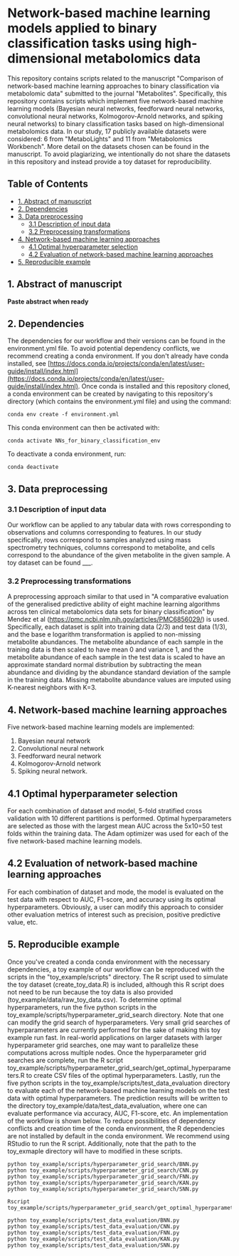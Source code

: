 # Network-based machine learning models applied to binary classification tasks using high-dimensional metabolomics data

This repository contains scripts related to the manuscript "Comparison of network-based machine learning approaches to binary classification via metabolomic data" submitted to the journal "Metabolites". Specifically, this repository contains scripts which implement five network-based machine learning models (Bayesian neural networks, feedforward neural networks, convolutional neural networks, Kolmogorov-Arnold networks, and spiking neural networks) to binary classification tasks based on high-dimensional metabolomics data. In our study, 17 publicly available datasets were considered: 6 from "MetaboLights" and 11 from "Metabolomics Workbench". More detail on the datasets chosen can be found in the manuscript. To avoid plagiarizing, we intentionally do not share the datasets in this repository and instead provide a toy dataset for reproducibility.

## Table of Contents
- [1. Abstract of manuscript](#abstract)
- [2. Dependencies](#dependencies)
- [3. Data preprocessing](#preprocessing)
  - [3.1 Description of input data](#input-data-description)
  - [3.2 Preprocessing transformations](#preprocessing-transformations)
- [4. Network-based machine learning approaches](#network-based-ml-approaches)
  - [4.1 Optimal hyperparameter selection](#optimal-hyperparameter-selection)
  - [4.2 Evaluation of network-based machine learning approaches](#evaluation)
- [5. Reproducible example](#example)

<a name="abstract"></a>
## 1. Abstract of manuscript
**Paste abstract when ready**

<a name="dependencies"></a>
## 2. Dependencies
The dependencies for our workflow and their versions can be found in the environment.yml file. To avoid potential dependency conflicts, we recommend creating a conda environment. If you don't already have conda installed, see [https://docs.conda.io/projects/conda/en/latest/user-guide/install/index.html](https://docs.conda.io/projects/conda/en/latest/user-guide/install/index.html). Once conda is installed and this repository cloned, a conda environment can be created by navigating to this repository's directory (which contains the environment.yml file) and using the command:
```
conda env create -f environment.yml
```
This conda environment can then be activated with:
```
conda activate NNs_for_binary_classification_env
```
To deactivate a conda environment, run:
```
conda deactivate
```

<a name="preprocessing"></a>
## 3. Data preprocessing

<a name="input-data-description"></a>
### 3.1 Description of input data
Our workflow can be applied to any tabular data with rows corresponding to observations and columns corresponding to features. In our study specifically, rows correspond to samples analyzed using mass spectrometry techniques, columns correspond to metabolite, and cells correspond to the abundance of the given metabolite in the given sample. A toy dataset can be found ___.

<a name="preprocessing-transformations"></a>
### 3.2 Preprocessing transformations
A preprocessing approach similar to that used in "A comparative evaluation of the generalised predictive ability of eight machine learning algorithms across ten clinical metabolomics data sets for binary classification" by Mendez et al (https://pmc.ncbi.nlm.nih.gov/articles/PMC6856029/) is used. Specifically, each dataset is split into training data (2/3) and test data (1/3), and the base e logarithm transformation is applied to non-missing metabolite abundances. The metabolite abundance of each sample in the training data is then scaled to have mean 0 and variance 1, and the metabolite abundance of each sample in the test data is scaled to have an approximate standard normal distribution by subtracting the mean abundance and dividing by the abundance standard deviation of the sample in the training data. Missing metabolite abundance values are imputed using K-nearest neighbors with K=3.

<a name="network-based-ml-approaches"></a>
## 4. Network-based machine learning approaches
Five network-based machine learning models are implemented: 
1. Bayesian neural network
2. Convolutional neural network
3. Feedforward neural network
4. Kolmogorov-Arnold network
5. Spiking neural network.

<a name="optimal-hyperparameter-selection"></a>
## 4.1 Optimal hyperparameter selection
For each combination of dataset and model, 5-fold stratified cross validation with 10 different partitions is performed. Optimal hyperparameters are selected as those with the largest mean AUC across the 5x10=50 test folds within the training data. The Adam optimizer was used for each of the five network-based machine learning models.

<a name="evaluation"></a>
## 4.2 Evaluation of network-based machine learning approaches
For each combination of dataset and mode, the model is evaluated on the test data with respect to AUC, F1-score, and accuracy using its optimal hyperparameters. Obviously, a user can modify this approach to consider other evaluation metrics of interest such as precision, positive predictive value, etc.

<a name="example"></a>
## 5. Reproducible example
Once you've created a conda conda environment with the necessary dependencies, a toy example of our workflow can be reproduced with the scripts in the "toy_example/scripts" directory. The R script used to simulate the toy dataset (create_toy_data.R) is included, although this R script does not need to be run because the toy data is also provided (toy_example/data/raw_toy_data.csv). To determine optimal hyperparameters, run the five python scripts in the toy_example/scripts/hyperparameter_grid_search directory. Note that one can modify the grid search of hyperparameters. Very small grid searches of hyperparameters are currently performed for the sake of making this toy example run fast. In real-world applications on larger datasets with larger hyperparameter grid searches, one may want to parallelize these computations across multiple nodes. Once the hyperparameter grid searches are complete, run the R script toy_example/scripts/hyperparameter_grid_search/get_optimal_hyperparameters.R to create CSV files of the optimal hyperparameters. Lastly, run the five python scripts in the toy_example/scripts/test_data_evaluation directory to evaluate each of the network-based machine learning models on the test data with optimal hyperparameters. The prediction results will be written to the directory toy_example/data/test_data_evaluation, where one can evaluate performance via accuracy, AUC, F1-score, etc. An implementation of the workflow is shown below. To reduce possibilities of dependency conflicts and creation time of the conda environment, the R dependencies are not installed by default in the conda environment. We recommend using RStudio to run the R script. Additionally, note that the path to the toy_exmaple directory will have to modified in these scripts.
```
python toy_example/scripts/hyperparameter_grid_search/BNN.py
python toy_example/scripts/hyperparameter_grid_search/CNN.py
python toy_example/scripts/hyperparameter_grid_search/FNN.py
python toy_example/scripts/hyperparameter_grid_search/KAN.py
python toy_example/scripts/hyperparameter_grid_search/SNN.py

Rscript toy_example/scripts/hyperparameter_grid_search/get_optimal_hyperparameters.R

python toy_example/scripts/test_data_evaluation/BNN.py
python toy_example/scripts/test_data_evaluation/CNN.py
python toy_example/scripts/test_data_evaluation/FNN.py
python toy_example/scripts/test_data_evaluation/KAN.py
python toy_example/scripts/test_data_evaluation/SNN.py
```




